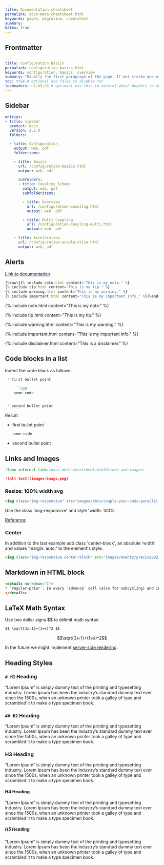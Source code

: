 ```yaml
---
title: Documentation cheatsheet
permalink: docs-meta-cheatsheet.html
keywords: pages, migration, cheatsheet
summary:
katex: True
---
```


## Frontmatter

```yaml
---
title: Configuration Basics
permalink: configuration-basics.html
keywords: configuration, basics, overview
summary: "Usually the first paragraph of the page. If not create one or simple leave the field blank"
toc: true # optional use false to disable toc
tocheaders: h2,h3,h4 # optional use this to control which headers to show on the page
---
```

## Sidebar

```yaml
entries:
- title: sidebar
  product: Docs
  version: 2.1.0
  folders:

  - title: Configuration
    output: web, pdf
    folderitems:

    - title: Basics
      url: /configuration-basics.html
      output: web, pdf

      subfolders:
      - title: Coupling Scheme
        output: web, pdf
        subfolderitems:

        - title: Overview
          url: /configuration-coupling.html
          output: web, pdf

        - title: Multi Coupling
          url: /configuration-coupling-multi.html
          output: web, pdf

    - title: Acceleration
      url: /configuration-acceleration.html
      output: web, pdf
```

## Alerts

[Link to documentation](https://idratherbewriting.com/documentation-theme-jekyll/mydoc_alerts.html)

```js
{%raw%}{% include note.html content="This is my note." %}
{% include tip.html content="This is my tip." %}
{% include warning.html content="This is my warning." %}
{% include important.html content="This is my important info." %}{%endraw%}
```

{% include note.html content="This is my note." %}

{% include tip.html content="This is my tip." %}

{% include warning.html content="This is my warning." %}

{% include important.html content="This is my important info." %}

{% include disclaimer.html content="This is a disclaimer." %}

## Code blocks in a list

Indent the code block as follows:

````markdown
 * first bullet point

    ```cpp
    some code
    ```

 * second bullet point
````

Result:

* first bullet point

  ```cpp
  some code
  ```

* second bullet point

## Links and Images

```md
[Some internal link](docs-meta-cheatsheet.html#links-and-images)

![alt text](images/image.png)
```

### Resize: 100% width svg

```html
<img class="img-responsive" src="images/docs/couple-your-code-parallel-coupling.svg" alt="Parallel coupling flow" style="width: 100%">
```

Use the class 'img-responsive' and style 'width: 100%'.

[Reference](https://stackoverflow.com/questions/21943108/bootstrap-3-img-responsive-images-are-not-responsive-inside-fieldset-in-firefox)

### Center

In addition to the last example add class 'center-block', an absolute 'width' and values 'margin: auto;' to the element's style.

```html
<img class="img-responsive center-block" src="images/events/precice2021.svg" alt="preCICE Workshop banner" style="width: 500px; margin: auto;">
```

## Markdown in HTML block

```html
<details markdown="1">
* `regular-prior`: In every `advance` call (also for subcycling) and in ...
</details>
```

## LaTeX Math Syntax

Use two dollar signs \$$ to delimit math syntax:

```md
$$ \sqrt{3x-1}+(1+x)^2 $$
```

$$\sqrt{3x-1}+(1+x)^2$$

In the future we might implement [server-side rendering](https://gendignoux.com/blog/2020/05/23/katex.html).

## Heading Styles

### `# H1` Heading

“Lorem Ipsum” is simply dummy text of the printing and typesetting industry. Lorem Ipsum has been the industry’s standard dummy text ever since the 1500s, when an unknown printer took a galley of type and scrambled it to make a type specimen book.

### `## H2` Heading

“Lorem Ipsum” is simply dummy text of the printing and typesetting industry. Lorem Ipsum has been the industry’s standard dummy text ever since the 1500s, when an unknown printer took a galley of type and scrambled it to make a type specimen book.

### H3 Heading

“Lorem Ipsum” is simply dummy text of the printing and typesetting industry. Lorem Ipsum has been the industry’s standard dummy text ever since the 1500s, when an unknown printer took a galley of type and scrambled it to make a type specimen book.

#### H4 Heading

“Lorem Ipsum” is simply dummy text of the printing and typesetting industry. Lorem Ipsum has been the industry’s standard dummy text ever since the 1500s, when an unknown printer took a galley of type and scrambled it to make a type specimen book.

##### H5 Heading

“Lorem Ipsum” is simply dummy text of the printing and typesetting industry. Lorem Ipsum has been the industry’s standard dummy text ever since the 1500s, when an unknown printer took a galley of type and scrambled it to make a type specimen book.
